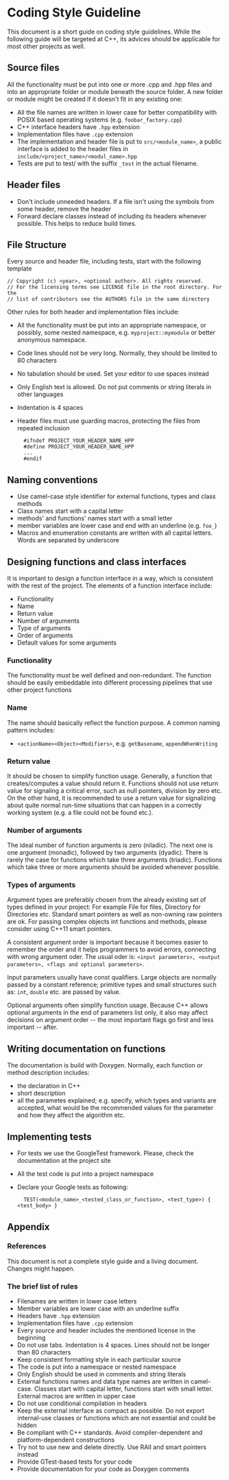 # Coding Style Guideline
This document is a short guide on coding style guidelines. While the following
guide will be targeted at C++, its advices should be applicable for most other
projects as well.

## Source files
All the functionality must be put into one or more .cpp and .hpp files and into
an appropriate folder or module beneath the source folder. A new folder or
module might be created if it doesn't fit in any existing one:

* All the file names are written in lower case for better compatibility with
POSIX based operating systems (e.g. `foobar_factory.cpp`)
* C++ interface headers have `.hpp` extension
* Implementation files have `.cpp` extension
* The implementation and header file is put to `src/<module_name>`, a public
interface is added to the header files in
`include/<project_name>/<modul_name>.hpp`
* Tests are put to test/ with the suffix `_test` in the actual filename.

## Header files
* Don't include unneeded headers. If a file isn't using the symbols from some
header, remove the header
* Forward declare classes instead of including its headers whenever possible.
This helps to reduce build times.

## File Structure
Every source and header file, including tests, start with the following template

    // Copyright (c) <year>, <optional author>. All rights reserved.
    // For the licensing terms see LICENSE file in the root directory. For the
    // list of contributors see the AUTHORS file in the same directory

Other rules for both header and implementation files include:

* All the functionality must be put into an appropriate namespace, or possibly,
some nested namespace, e.g. `myproject::mymodule` or better anonymous namespace.
* Code lines should not be very long. Normally, they should be limited to 80
characters
* No tabulation should be used. Set your editor to use spaces instead
* Only English text is allowed. Do not put comments or string literals in other
languages
* Indentation is 4 spaces
* Header files must use guarding macros, protecting the files from repeated
inclusion

        #ifndef PROJECT_YOUR_HEADER_NAME_HPP
        #define PROJECT_YOUR_HEADER_NAME_HPP
        ...
        #endif

## Naming conventions
* Use camel-case style identifier for external functions, types and class
methods
* Class names start with a capital letter
* methods' and functions' names start with a small letter
* member variables are lower case and end with an underline (e.g. `foo_`)
* Macros and enumeration constants are written with all capital letters. Words
are separated by underscore

## Designing functions and class interfaces
It is important to design a function interface in a way, which is consistent
with the rest of the project. The elements of a function interface include:

* Functionality
* Name
* Return value
* Number of arguments
* Type of arguments
* Order of arguments
* Default values for some arguments

### Functionality
The functionality must be well defined and non-redundant. The function should be
easily embeddable into different processing pipelines that use other project
functions

### Name
The name should basically reflect the function purpose. A common naming pattern
includes:

* `<actionName><Object><Modifiers>`, e.g. `getBasename`, `appendWhenWriting`

### Return value
It should be chosen to simplify function usage. Generally, a function that
creates/computes a value should return it. Functions should not use return value
for signaling a critical error, such as null pointers, division by zero etc. On
the other hand, it is recommended to use a return value for signalizing about
quite normal run-time situations that can happen in a correctly working system
(e.g. a file could not be found etc.).

### Number of arguments
The ideal number of function arguments is zero (niladic). The next one is one
argument (monadic), followed by two arguments (dyadic). There is rarely the case
for functions which take three arguments (triadic). Functions which take three
or more arguments should be avoided whenever possible.

### Types of arguments
Argument types are preferably chosen from the already existing set of types
defined in your project: For example File for files, Directory for Directories
etc. Standard smart pointers as well as non-owning raw pointers are ok. For
passing complex objects int functions and methods, please consider using C++11
smart pointers.

A consistent argument order is important because it becomes easier to remember
the order and it helps programmers to avoid errors, connecting with wrong
argument oder. The usual oder is:
`<input parameters>, <output parameters>, <flags and optional parameters>`.

Input parameters usually have const qualifiers. Large objects are normally
passed by a constant reference; primitive types and small structures such as:
`int`, `double` etc. are passed by value.

Optional arguments often simplify function usage. Because C++ allows optional
arguments in the end of parameters list only, it also may affect decisions on
argument order -- the most important flags go first and less important -- after.

## Writing documentation on functions
The documentation is build with Doxygen. Normally, each function or method
description includes:

* the declaration in C++
* short description
* all the parametes explained; e.g. specify, which types and variants are
accepted, what would be the recommended values for the parameter and how they
affect the algorithm etc.

## Implementing tests
* For tests we use the GoogleTest framework. Please, check the documentation at
the project site
* All the test code is put into a project namespace
* Declare your Google tests as following:

        TEST(<module_name>_<tested_class_or_function>, <test_type>) { <test_body> }

## Appendix

### References
This document is not a complete style guide and a living document. Changes might
happen.

### The brief list of rules
* Filenames are written in lower case letters
* Member variables are lower case with an underline suffix
* Headers have `.hpp` extension
* Implementation files have `.cpp` extension
* Every source and header includes the mentioned license in the beginning
* Do not use tabs. Indentation is 4 spaces. Lines should not be longer than 80
characters
* Keep consistent formatting style in each particular source
* The code is put into a namespace or nested namespace
* Only English should be used in comments and string literals
* External functions names and data type names are written in camel-case. Classes
start with capital letter, functions start with small letter. External macros
are written in upper case
* Do not use conditional compilation in headers
* Keep the external interface as compact as possible. Do not export internal-use
classes or functions which are not essential and could be hidden
* Be compliant with C++ standards. Avoid compiler-dependent and
platform-dependent constructions
* Try not to use new and delete directly. Use RAII and smart pointers instead
* Provide GTest-based tests for your code
* Provide documentation for your code as Doxygen comments

